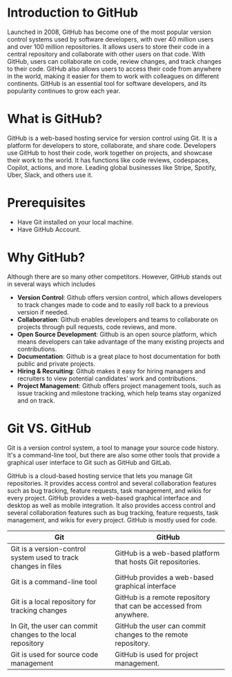 # Introduction to GitHub

Launched in 2008, GitHub has become one of the most popular version control systems used by software developers, with over 40 million users and over 100 million repositories. It allows users to store their code in a central repository and collaborate with other users on that code. With GitHub, users can collaborate on code, review changes, and track changes to their code. GitHub also allows users to access their code from anywhere in the world, making it easier for them to work with colleagues on different continents. GitHub is an essential tool for software developers, and its popularity continues to grow each year.

# What is GitHub?
GitHub is a web-based hosting service for version control using Git. It is a platform for developers to store, collaborate, and share code. Developers use GitHub to host their code, work together on projects, and showcase their work to the world. It has functions like code reviews, codespaces, Copilot, actions, and more. Leading global businesses like Stripe, Spotify, Uber, Slack, and others use it.

# Prerequisites
* Have Git installed on your local machine.
* Have GitHub Account.
 
# Why GitHub?
Although there are so many other competitors. However, GitHub stands out in several ways which includes

* **Version Control**: Github offers version control, which allows developers to track changes made to code and to easily roll back to a previous version if needed.
* **Collaboration**: Github enables developers and teams to collaborate on projects through pull requests, code reviews, and more.
* **Open Source Development**: Github is an open source platform, which means developers can take advantage of the many existing projects and contributions.
* **Documentation**: Github is a great place to host documentation for both public and private projects.
* **Hiring & Recruiting**: Github makes it easy for hiring managers and recruiters to view potential candidates’ work and contributions.
* **Project Management**: Github offers project management tools, such as issue tracking and milestone tracking, which help teams stay organized and on track.

# Git VS. GitHub

Git is a version control system, a tool to manage your source code history. It's a command-line tool, but there are also some other tools that provide a graphical user interface to Git such as GitHub and GitLab.

GitHub is a cloud-based hosting service that lets you manage Git repositories. It provides access control and several collaboration features such as bug tracking, feature requests, task management, and wikis for every project. GitHub provides a web-based graphical interface and desktop as well as mobile integration. It also provides access control and several collaboration features such as bug tracking, feature requests, task management, and wikis for every project. GitHub is mostly used for code.

| Git  | GitHub |
| ------------- | ------------- |
| Git is a version-control system used to track changes in files  | GitHub is a web-based platform that hosts Git repositories.  |
| Git is a command-line tool  | GitHub provides a web-based graphical interface  |
| Git is a local repository for tracking changes | GitHub is a remote repository that can be accessed from anywhere. |
| In Git, the user can commit changes to the local repository | GitHub the user can commit changes to the remote repository. |
| Git is used for source code management | GitHub is used for project management. |
